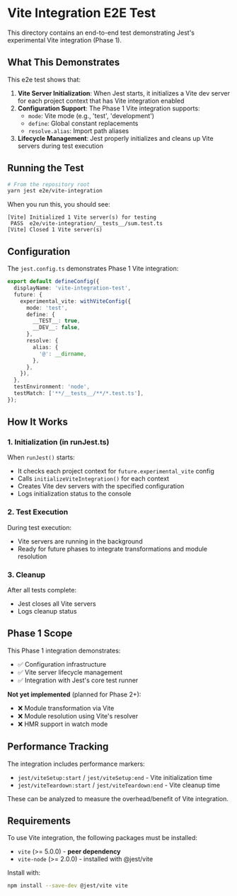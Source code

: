# Vite Integration E2E Test

This directory contains an end-to-end test demonstrating Jest's experimental Vite integration (Phase 1).

## What This Demonstrates

This e2e test shows that:

1. **Vite Server Initialization**: When Jest starts, it initializes a Vite dev server for each project context that has Vite integration enabled
2. **Configuration Support**: The Phase 1 Vite integration supports:
   - `mode`: Vite mode (e.g., 'test', 'development')
   - `define`: Global constant replacements
   - `resolve.alias`: Import path aliases
3. **Lifecycle Management**: Jest properly initializes and cleans up Vite servers during test execution

## Running the Test

```bash
# From the repository root
yarn jest e2e/vite-integration
```

When you run this, you should see:
```
[Vite] Initialized 1 Vite server(s) for testing
 PASS  e2e/vite-integration/__tests__/sum.test.ts
[Vite] Closed 1 Vite server(s)
```

## Configuration

The `jest.config.ts` demonstrates Phase 1 Vite integration:

```typescript
export default defineConfig({
  displayName: 'vite-integration-test',
  future: {
    experimental_vite: withViteConfig({
      mode: 'test',
      define: {
        __TEST__: true,
        __DEV__: false,
      },
      resolve: {
        alias: {
          '@': __dirname,
        },
      },
    }),
  },
  testEnvironment: 'node',
  testMatch: ['**/__tests__/**/*.test.ts'],
});
```

## How It Works

### 1. Initialization (in runJest.ts)

When `runJest()` starts:
- It checks each project context for `future.experimental_vite` config
- Calls `initializeViteIntegration()` for each context
- Creates Vite dev servers with the specified configuration
- Logs initialization status to the console

### 2. Test Execution

During test execution:
- Vite servers are running in the background
- Ready for future phases to integrate transformations and module resolution

### 3. Cleanup

After all tests complete:
- Jest closes all Vite servers
- Logs cleanup status

## Phase 1 Scope

This Phase 1 integration demonstrates:
- ✅ Configuration infrastructure
- ✅ Vite server lifecycle management
- ✅ Integration with Jest's core test runner

**Not yet implemented** (planned for Phase 2+):
- ❌ Module transformation via Vite
- ❌ Module resolution using Vite's resolver
- ❌ HMR support in watch mode

## Performance Tracking

The integration includes performance markers:
- `jest/viteSetup:start` / `jest/viteSetup:end` - Vite initialization time
- `jest/viteTeardown:start` / `jest/viteTeardown:end` - Vite cleanup time

These can be analyzed to measure the overhead/benefit of Vite integration.

## Requirements

To use Vite integration, the following packages must be installed:

- `vite` (>= 5.0.0) - **peer dependency**
- `vite-node` (>= 2.0.0) - installed with @jest/vite

Install with:
```bash
npm install --save-dev @jest/vite vite
```


